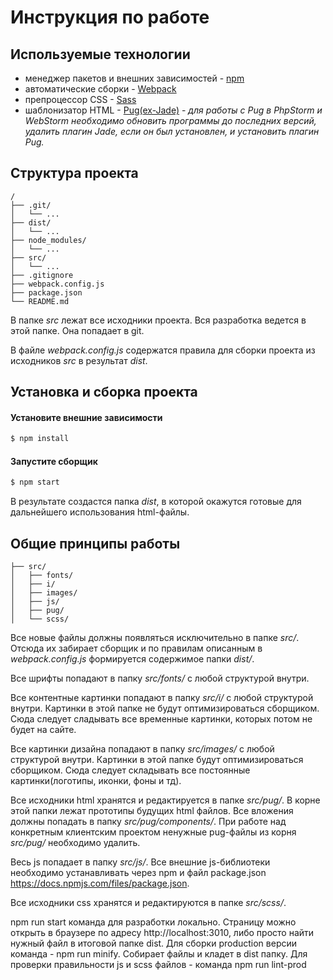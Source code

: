 # Инструкция по работе

## Используемые технологии

-   менеджер пакетов и внешних зависимостей - [npm](https://www.npmjs.com)
-   автоматические сборки - [Webpack](https://webpack.js.org/)
-   препроцессор CSS - [Sass](http://sass-lang.com)
-   шаблонизатор HTML - [Pug(ex-Jade)](https://pugjs.org/) - _для работы с Pug в PhpStorm и WebStorm необходимо обновить программы до последних версий, удалить плагин Jade, если он был установлен, и установить плагин Pug._

## Структура проекта

```
/
├── .git/
│   └── ...
├── dist/
│   └── ...
├── node_modules/
│   └── ...
├── src/
│   └── ...
├── .gitignore
├── webpack.config.js
├── package.json
└── README.md
```

В папке _src_ лежат все исходники проекта. Вся разработка ведется в этой папке. Она попадает в git.

В файле _webpack.config.js_ содержатся правила для сборки проекта из исходников _src_ в результат _dist_.

## Установка и сборка проекта

#### Установите внешние зависимости

```sh
$ npm install
```

#### Запустите сборщик

```sh
$ npm start
```

В результате создастся папка _dist_, в которой окажутся готовые для дальнейшего использования html-файлы.

## Общие принципы работы

```
├── src/
│   ├── fonts/
│   ├── i/
│   ├── images/
│   ├── js/
│   ├── pug/
│   └── scss/
```

Все новые файлы должны появляться исключительно в папке _src/_. Отсюда их забирает сборщик и по правилам описанным в _webpack.config.js_ формируется содержимое папки _dist/_.

Все шрифты попадают в папку _src/fonts/_ с любой структурой внутри.

Все контентные картинки попадают в папку _src/i/_ с любой структурой внутри. Картинки в этой папке не будут оптимизироваться сборщиком. Сюда следует сладывать все временные картинки, которых потом не будет на сайте.

Все картинки дизайна попадают в папку _src/images/_ с любой структурой внутри. Картинки в этой папке будут оптимизироваться сборщиком. Сюда следует складывать все постоянные картинки(логотипы, иконки, фоны и тд).

Все исходники html хранятся и редактируется в папке _src/pug/_. В корне этой папки лежат прототипы будущих html файлов. Все вложения должны попадать в папку _src/pug/components/_. При работе над конкретным клиентским проектом ненужные pug-файлы из корня _src/pug/_ необходимо удалить.

Весь js попадает в папку _src/js/_. Все внешние js-библиотеки необходимо устанавливать через npm и файл package.json https://docs.npmjs.com/files/package.json.

Все исходники css хранятся и редактируются в папке _src/scss/_.

npm run start команда для разработки локально. Страницу можно открыть в браузере по адресу http://localhost:3010, либо просто найти нужный файл в итоговой папке dist.
Для сборки production версии команда - npm run minify. Собирает файлы и кладет в dist папку.
Для проверки правильности js и scss файлов - команда npm run lint-prod
